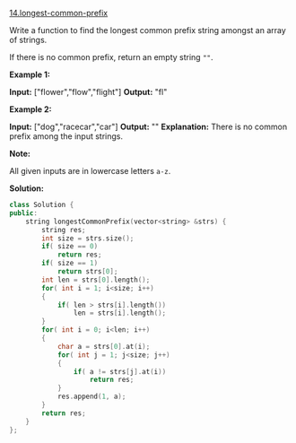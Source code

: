 [14.longest-common-prefix](https://leetcode.com/problems/longest-common-prefix/)  

Write a function to find the longest common prefix string amongst an array of strings.

If there is no common prefix, return an empty string `""`.

**Example 1:**

**Input:** \["flower","flow","flight"\]
**Output:** "fl"

**Example 2:**

**Input:** \["dog","racecar","car"\]
**Output:** ""
**Explanation:** There is no common prefix among the input strings.

**Note:**

All given inputs are in lowercase letters `a-z`.  



**Solution:**  

```cpp
class Solution {
public:
    string longestCommonPrefix(vector<string> &strs) {
        string res;
        int size = strs.size();
        if( size == 0)
            return res;
        if( size == 1)
            return strs[0];
        int len = strs[0].length();
        for( int i = 1; i<size; i++)
        {
            if( len > strs[i].length())
                len = strs[i].length();
        }
        for( int i = 0; i<len; i++)
        {
            char a = strs[0].at(i);
            for( int j = 1; j<size; j++)
            {
                if( a != strs[j].at(i))
                    return res;
            }
            res.append(1, a);
        }
        return res;
    }
};
```
      